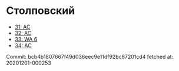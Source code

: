 # Столповский
- [31: AC](31.md)
- [32: AC](32.md)
- [33: WA 6](33.md)
- [34: AC](34.md)

Commit: bcb4b1807667f49d036eec9e11df92bc87201cd4
 fetched at: 20201201-000253
